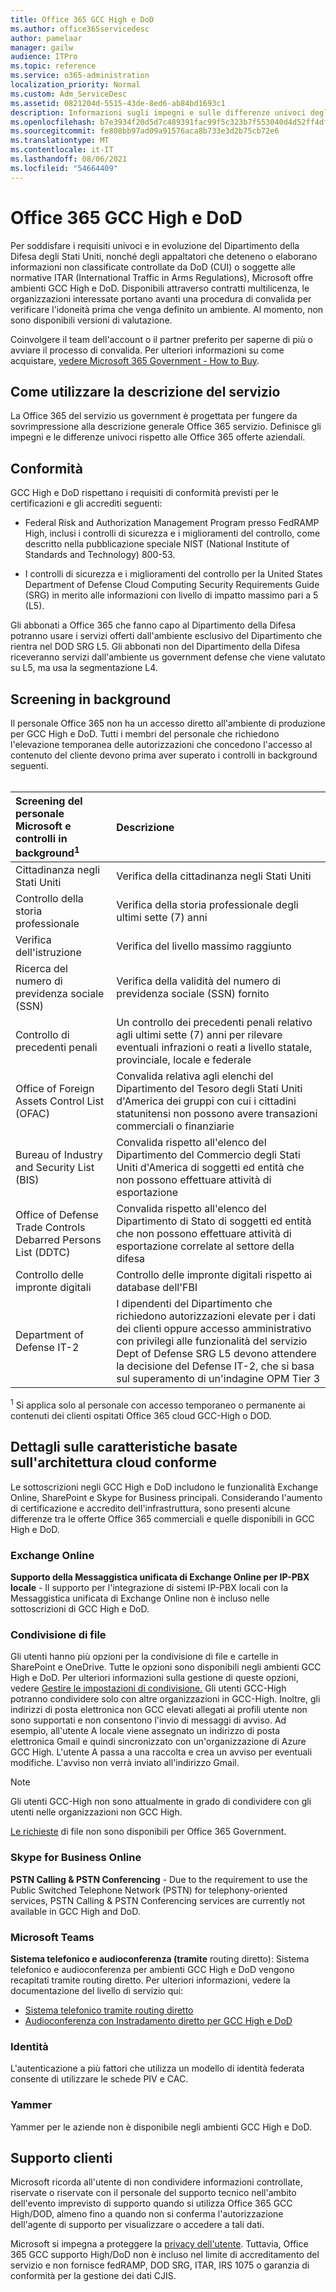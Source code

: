 ```yaml
---
title: Office 365 GCC High e DoD
ms.author: office365servicedesc
author: pamelaar
manager: gailw
audience: ITPro
ms.topic: reference
ms.service: o365-administration
localization_priority: Normal
ms.custom: Adm_ServiceDesc
ms.assetid: 0821204d-5515-43de-8ed6-ab84bd1693c1
description: Informazioni sugli impegni e sulle differenze univoci degli Office 365 GCC High e DoD rispetto all'ambiente Office 365 commerciale.
ms.openlocfilehash: b7e3934f20d5d7c489391fac99f5c323b7f553040d4d52ff4df1826e5cb3d830
ms.sourcegitcommit: fe808bb97ad09a91576aca8b733e3d2b75cb72e6
ms.translationtype: MT
ms.contentlocale: it-IT
ms.lasthandoff: 08/06/2021
ms.locfileid: "54664409"
---
```

# <a name="office-365-gcc-high-and-dod"></a>Office 365 GCC High e DoD

Per soddisfare i requisiti univoci e in evoluzione del Dipartimento della Difesa degli Stati Uniti, nonché degli appaltatori che deteneno o elaborano informazioni non classificate controllate da DoD (CUI) o soggette alle normative ITAR (International Traffic in Arms Regulations), Microsoft offre ambienti GCC High e DoD. Disponibili attraverso contratti multilicenza, le organizzazioni interessate portano avanti una procedura di convalida per verificare l'idoneità prima che venga definito un ambiente. Al momento, non sono disponibili versioni di valutazione. 
  
Coinvolgere il team dell'account o il partner preferito per saperne di più o avviare il processo di convalida. Per ulteriori informazioni su come acquistare, [vedere Microsoft 365 Government - How to Buy](./microsoft-365-government-how-to-buy.md).
  
## <a name="how-to-use-this-service-description"></a>Come utilizzare la descrizione del servizio

La Office 365 del servizio us government è progettata per fungere da sovrimpressione alla descrizione generale Office 365 servizio. Definisce gli impegni e le differenze univoci rispetto alle Office 365 offerte aziendali.
  
## <a name="compliance"></a>Conformità

GCC High e DoD rispettano i requisiti di conformità previsti per le certificazioni e gli accrediti seguenti: 
  
- Federal Risk and Authorization Management Program presso FedRAMP High, inclusi i controlli di sicurezza e i miglioramenti del controllo, come descritto nella pubblicazione speciale NIST (National Institute of Standards and Technology) 800-53.
    
- I controlli di sicurezza e i miglioramenti del controllo per la United States Department of Defense Cloud Computing Security Requirements Guide (SRG) in merito alle informazioni con livello di impatto massimo pari a 5 (L5).
    
Gli abbonati a Office 365 che fanno capo al Dipartimento della Difesa potranno usare i servizi offerti dall'ambiente esclusivo del Dipartimento che rientra nel DOD SRG L5. Gli abbonati non del Dipartimento della Difesa riceveranno servizi dall'ambiente us government defense che viene valutato su L5, ma usa la segmentazione L4.
  
## <a name="background-screening"></a>Screening in background

Il personale Office 365 non ha un accesso diretto all'ambiente di produzione per GCC High e DoD. Tutti i membri del personale che richiedono l'elevazione temporanea delle autorizzazioni che concedono l'accesso al contenuto del cliente devono prima aver superato i controlli in background seguenti.<br><br>
  
| Screening del personale Microsoft e controlli in background<sup>1</sup> | Descrizione |
|:-----|:-----|
|Cittadinanza negli Stati Uniti  <br/> |Verifica della cittadinanza negli Stati Uniti  <br/> |
|Controllo della storia professionale  <br/> |Verifica della storia professionale degli ultimi sette (7) anni  <br/> |
|Verifica dell'istruzione  <br/> |Verifica del livello massimo raggiunto  <br/> |
|Ricerca del numero di previdenza sociale (SSN)  <br/> |Verifica della validità del numero di previdenza sociale (SSN) fornito  <br/> |
|Controllo di precedenti penali  <br/> |Un controllo dei precedenti penali relativo agli ultimi sette (7) anni per rilevare eventuali infrazioni o reati a livello statale, provinciale, locale e federale  <br/> |
|Office of Foreign Assets Control List (OFAC)  <br/> |Convalida relativa agli elenchi del Dipartimento del Tesoro degli Stati Uniti d'America dei gruppi con cui i cittadini statunitensi non possono avere transazioni commerciali o finanziarie  <br/> |
|Bureau of Industry and Security List (BIS)  <br/> |Convalida rispetto all'elenco del Dipartimento del Commercio degli Stati Uniti d'America di soggetti ed entità che non possono effettuare attività di esportazione  <br/> |
|Office of Defense Trade Controls Debarred Persons List (DDTC)  <br/> |Convalida rispetto all'elenco del Dipartimento di Stato di soggetti ed entità che non possono effettuare attività di esportazione correlate al settore della difesa  <br/> |
|Controllo delle impronte digitali  <br/> |Controllo delle impronte digitali rispetto ai database dell'FBI  <br/> |
|Department of Defense IT-2  <br/> |I dipendenti del Dipartimento che richiedono autorizzazioni elevate per i dati dei clienti oppure accesso amministrativo con privilegi alle funzionalità del servizio Dept of Defense SRG L5 devono attendere la decisione del Defense IT-2, che si basa sul superamento di un'indagine OPM Tier 3  <br/> |

<sup>1</sup> Si applica solo al personale con accesso temporaneo o permanente ai contenuti dei clienti ospitati Office 365 cloud GCC-High o DOD.
## <a name="feature-nuances-based-on-compliant-cloud-architecture"></a>Dettagli sulle caratteristiche basate sull'architettura cloud conforme

Le sottoscrizioni negli GCC High e DoD includono le funzionalità Exchange Online, SharePoint e Skype for Business principali. Considerando l'aumento di certificazione e accredito dell'infrastruttura, sono presenti alcune differenze tra le offerte Office 365 commerciali e quelle disponibili in GCC High e DoD.
  
### <a name="exchange-online"></a>Exchange Online

 **Supporto della Messaggistica unificata di Exchange Online per IP-PBX locale** - Il supporto per l'integrazione di sistemi IP-PBX locali con la Messaggistica unificata di Exchange Online non è incluso nelle sottoscrizioni di GCC High e DoD. 
  
### <a name="file-sharing"></a>Condivisione di file

Gli utenti hanno più opzioni per la condivisione di file e cartelle in SharePoint e OneDrive. Tutte le opzioni sono disponibili negli ambienti GCC High e DoD. Per ulteriori informazioni sulla gestione di queste opzioni, vedere [Gestire le impostazioni di condivisione.](/sharepoint/turn-external-sharing-on-or-off) Gli utenti GCC-High potranno condividere solo con altre organizzazioni in GCC-High. Inoltre, gli indirizzi di posta elettronica non GCC elevati allegati ai profili utente non sono supportati e non consentono l'invio di messaggi di avviso. Ad esempio, all'utente A locale viene assegnato un indirizzo di posta elettronica Gmail e quindi sincronizzato con un'organizzazione di Azure GCC High. L'utente A passa a una raccolta e crea un avviso per eventuali modifiche. L'avviso non verrà inviato all'indirizzo Gmail.

> [!NOTE]
> Gli utenti GCC-High non sono attualmente in grado di condividere con gli utenti nelle organizzazioni non GCC High.

[Le richieste](https://support.office.com/article/f54aa7f8-2589-4421-b351-d415fc3b83af) di file non sono disponibili per Office 365 Government.

### <a name="skype-for-business-online"></a>Skype for Business Online

 **PSTN Calling &amp; PSTN Conferencing** - Due to the requirement to use the Public Switched Telephone Network (PSTN) for telephony-oriented services, PSTN Calling &amp; PSTN Conferencing services are currently not available in GCC High and DoD.

### <a name="microsoft-teams"></a>Microsoft Teams

**Sistema telefonico e audioconferenza (tramite** routing diretto): Sistema telefonico e audioconferenza per ambienti GCC High e DoD vengono recapitati tramite routing diretto. Per ulteriori informazioni, vedere la documentazione del livello di servizio qui:

- [Sistema telefonico tramite routing diretto](/microsoftteams/here-s-what-you-get-with-phone-system)
- [Audioconferenza con Instradamento diretto per GCC High e DoD](/microsoftteams/audio-conferencing-with-direct-routing-for-gcch-and-dod)

### <a name="identity"></a>Identità

L'autenticazione a più fattori che utilizza un modello di identità federata consente di utilizzare le schede PIV e CAC.
  
### <a name="yammer"></a>Yammer

Yammer per le aziende non è disponibile negli ambienti GCC High e DoD.
  
## <a name="customer-support"></a>Supporto clienti

Microsoft ricorda all'utente di non condividere informazioni controllate, riservate o riservate con il personale del supporto tecnico nell'ambito dell'evento imprevisto di supporto quando si utilizza Office 365 GCC High/DOD, almeno fino a quando non si conferma l'autorizzazione dell'agente di supporto per visualizzare o accedere a tali dati.

Microsoft si impegna a proteggere la [privacy dell'utente](https://privacy.microsoft.com/privacystatement). Tuttavia, Office 365 GCC supporto High/DoD non è incluso nel limite di accreditamento del servizio e non fornisce fedRAMP, DOD SRG, ITAR, IRS 1075 o garanzia di conformità per la gestione dei dati CJIS.